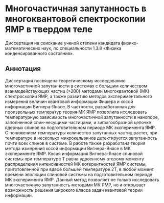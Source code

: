 # Многочастичная запутанность в многоквантовой спектроскопии ЯМР в твердом теле

Диссертация на соискание ученой степени кандидата физико-математических наук, по специальности 1.3.8 «Физика конденсированного состояния».


## Аннотация 

Диссертация посвящена теоретическому исследованию многочастичной запутанности в системах с большим количеством взаимодействующих частиц (>200) методами многоквантовой (МК) спектроскопии ЯМР,
а также развитию методов экспериментального измерения величин квантовой информации Фишера и косой информации Вигнера-Янасе.
В частности, разработанная для произвольных температур теория МК ЯМР позволила исследовать температурную зависимость многочастичной запутанности в нанопоре, заполненной спин-несущими частицами, и зигзагообразной цепочке ядерных спинов на подготовительном периоде МК эксперимента ЯМР.
С понижением температуры количество запутанных частиц растет, при температуре в несколько микрокельвинов детектируется запутанность почти всех спинов в системе. 
В работе также разработана теория метода измерения косой информации Вигнера-Янасе в МК эксперименте ЯМР. 
Косая информация Вигнера-Янасе спиновой системы при температуре T равна удвоенному второму моменту
распределения интенсивностей МК когерентностей ЯМР системы, приготовленной при вдвое большей температуре 2T,
в любой момент времени эволюции спиновой системы на подготовительном периоде МК эксперимента ЯМР.
Данный метод позволяет не только исследовать многочастичную запутанность методами МК ЯМР, 
но и открывает возможность решения широкого класса задач квантовой теории информации.